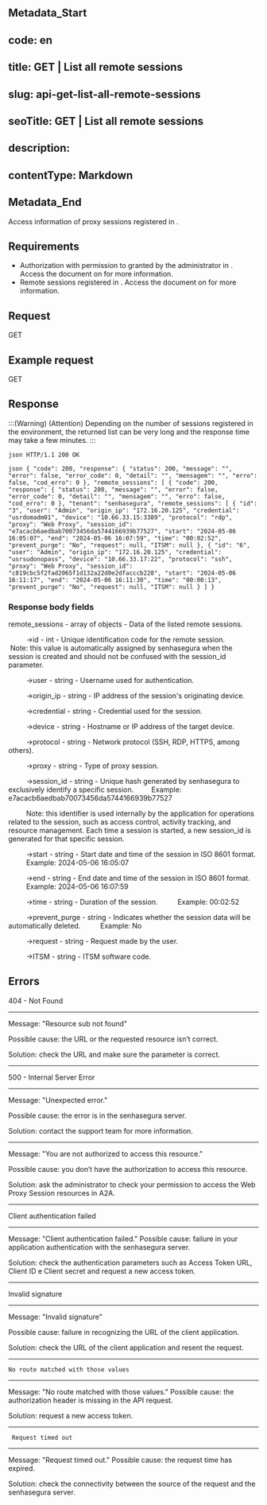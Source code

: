 ## Metadata_Start 
## code: en
## title: GET | List all remote sessions 
## slug: api-get-list-all-remote-sessions 
## seoTitle: GET | List all remote sessions 
## description:  
## contentType: Markdown 
## Metadata_End
Access information of proxy sessions registered in .

## Requirements
*  Authorization with  permission to  granted by the administrator in .
Access the document on  for more information.
* Remote sessions registered in .
Access the document on  for more information.

## Request

  GET 

## Example request

  GET 



## Response

:::(Warning) (Attention)
Depending on the number of sessions registered in the environment, the returned list can be very long and the response time may take a few minutes.
:::

` json
HTTP/1.1 200 OK
`

` json
{
    "code": 200,
    "response": {
        "status": 200,
        "message": "",
        "error": false,
        "error_code": 0,
        "detail": "",
        "mensagem": "",
        "erro": false,
        "cod_erro": 0
    },
    "remote_sessions": [
      {
    "code": 200,
    "response": {
        "status": 200,
        "message": "",
        "error": false,
        "error_code": 0,
        "detail": "",
        "mensagem": "",
        "erro": false,
        "cod_erro": 0
    },
    "tenant": "senhasegura",
    "remote_sessions": [
        {
            "id": "3",
            "user": "Admin",
            "origin_ip": "172.16.20.125",
            "credential": "usrdomadm01",
            "device": "10.66.33.15:3389",
            "protocol": "rdp",
            "proxy": "Web Proxy",
            "session_id": "e7acacb6aedbab70073456da5744166939b77527",
            "start": "2024-05-06 16:05:07",
            "end": "2024-05-06 16:07:59",
            "time": "00:02:52",
            "prevent_purge": "No",
            "request": null,
            "ITSM": null
        },
        {
            "id": "6",
            "user": "Admin",
            "origin_ip": "172.16.20.125",
            "credential": "usrsudonopass",
            "device": "10.66.33.17:22",
            "protocol": "ssh",
            "proxy": "Web Proxy",
            "session_id": "c819cbc5f2fad2065f1d132a22d0e2dfacccb228",
            "start": "2024-05-06 16:11:17",
            "end": "2024-05-06 16:11:30",
            "time": "00:00:13",
            "prevent_purge": "No",
            "request": null,
            "ITSM": null
        }
    ]
 }
`


### Response body fields

remote_sessions - array of objects - Data of the listed remote sessions.


&nbsp;&emsp;&emsp;&nbsp;→id - int - Unique identification code for the remote session.&nbsp;&emsp;&emsp;&nbsp;Note: this value is automatically assigned by senhasegura when the session is created and should not be confused with the session_id parameter.


&nbsp;&emsp;&emsp;&nbsp;→user - string - Username used for authentication.


&nbsp;&emsp;&emsp;&nbsp;→origin_ip - string - IP address of the session's originating device.


&nbsp;&emsp;&emsp;&nbsp;→credential - string - Credential used for the session.


&nbsp;&emsp;&emsp;&nbsp;→device - string - Hostname or IP address of the target device.
  

&nbsp;&emsp;&emsp;&nbsp;→protocol - string - Network protocol (SSH, RDP, HTTPS, among others).


&nbsp;&emsp;&emsp;&nbsp;→proxy - string - Type of proxy session.


&nbsp;&emsp;&emsp;&nbsp;→session_id - string - Unique hash generated by senhasegura to exclusively identify a specific session.&nbsp;&emsp;&emsp;&nbsp;Example: e7acacb6aedbab70073456da5744166939b77527

&nbsp;&emsp;&emsp;&nbsp;Note: this identifier is used internally by the application for operations related to the session, such as access control, activity tracking, and resource management. Each time a session is started, a new session_id is generated for that specific session.


&nbsp;&emsp;&emsp;&nbsp;→start - string - Start date and time of the session in ISO 8601 format.
&nbsp;&emsp;&emsp;&nbsp;Example: 2024-05-06 16:05:07


&nbsp;&emsp;&emsp;&nbsp;→end - string - End date and time of the session in ISO 8601 format.
&nbsp;&emsp;&emsp;&nbsp;Example: 2024-05-06 16:07:59


&nbsp;&emsp;&emsp;&nbsp;→time - string - Duration of the session.
&nbsp;&emsp;&emsp;&nbsp;Example: 00:02:52


&nbsp;&emsp;&emsp;&nbsp;→prevent_purge - string - Indicates whether the session data will be automatically deleted.
&nbsp;&emsp;&emsp;&nbsp;Example: No


&nbsp;&emsp;&emsp;&nbsp;→request - string - Request made by the user.


&nbsp;&emsp;&emsp;&nbsp;→ITSM - string - ITSM software code.


 ## Errors
 

404 - Not Found

***
Message: "Resource sub not found"

Possible cause: the URL or the requested resource isn’t correct.
        
Solution: check the URL and make sure the parameter is correct.
* * *




 
500 - Internal Server Error

***
    
Message: "Unexpected error."
 
Possible cause: the error is in the senhasegura server.
        
Solution: contact the support team for more information.

***

Message: "You are not authorized to access this resource."

Possible cause: you don’t have the authorization to access this resource.
        
Solution: ask the administrator to check your permission to access the Web Proxy Session resources in A2A.

* * *
    

  


Client authentication failed

*** 
   
Message: "Client authentication failed."
Possible cause: failure in your application authentication with the senhasegura server. 
        
Solution: check the authentication parameters such as Access Token URL, Client ID e Client secret and request a new access token.
 
* * *   

     
  


Invalid signature

*** 
    
Message: "Invalid signature"
    
Possible cause: failure in recognizing the URL of the client application.
        
Solution: check the URL of the client application and resent the request.

* * * 

     


    No route matched with those values
    
***   
    
Message: "No route matched with those values."
   Possible cause: the authorization header is missing in the API request.
        
  Solution: request a new access token.
   
 * * *

 


     Request timed out
    
***
    
Message: "Request timed out."
Possible cause: the request time has expired.
        
Solution: check the connectivity between the source of the request and the senhasegura server.

